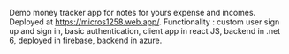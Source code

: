Demo money tracker app for notes for yours expense and incomes. Deployed at https://micros1258.web.app/. Functionality : custom user sign up and sign in, basic authentication, client app in react JS, backend in .net 6, deployed in firebase, backend in azure.

